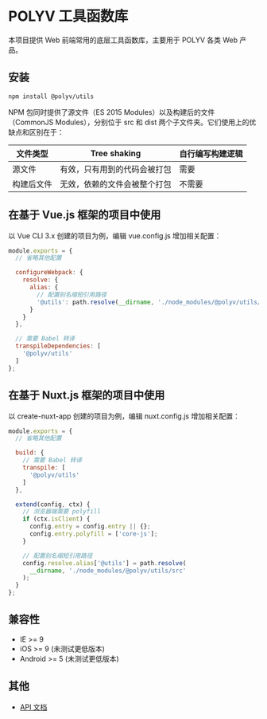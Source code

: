 # POLYV 工具函数库

本项目提供 Web 前端常用的底层工具函数库，主要用于 POLYV 各类 Web 产品。

## 安装

```
npm install @polyv/utils
```

NPM 包同时提供了源文件（ES 2015 Modules）以及构建后的文件（CommonJS Modules），分别位于 src 和 dist 两个子文件夹。它们使用上的优缺点和区别在于：

| 文件类型 | Tree shaking | 自行编写构建逻辑 |
| --- | --- | --- |
| 源文件 | 有效，只有用到的代码会被打包 | 需要 |
| 构建后文件 | 无效，依赖的文件会被整个打包 | 不需要 |


## 在基于 Vue.js 框架的项目中使用

以 Vue CLI 3.x 创建的项目为例，编辑 vue.config.js 增加相关配置：

``` javascript
module.exports = {
  // 省略其他配置

  configureWebpack: {
    resolve: {
      alias: {
        // 配置别名缩短引用路径
        '@utils': path.resolve(__dirname, './node_modules/@polyv/utils/src')
      }
    }
  },

  // 需要 Babel 转译
  transpileDependencies: [
    '@polyv/utils'
  ]
};
```

## 在基于 Nuxt.js 框架的项目中使用

以 create-nuxt-app 创建的项目为例，编辑 nuxt.config.js 增加相关配置：

``` javascript
module.exports = {
  // 省略其他配置

  build: {
    // 需要 Babel 转译
    transpile: [
      '@polyv/utils'
    ]
  },

  extend(config, ctx) {
    // 浏览器端需要 polyfill
    if (ctx.isClient) {
      config.entry = config.entry || {};
      config.entry.polyfill = ['core-js'];
    }

    // 配置别名缩短引用路径
    config.resolve.alias['@utils'] = path.resolve(
      __dirname, './node_modules/@polyv/utils/src'
    );
  }
};
```

## 兼容性
- IE >= 9
- iOS >= 9 (未测试更低版本)
- Android >= 5 (未测试更低版本)

## 其他
- [API 文档](https://polyv.github.io/utils/index.html)
